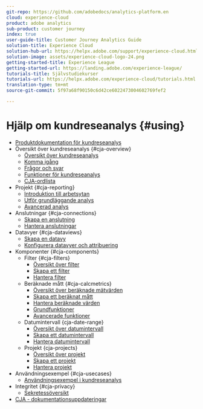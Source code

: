 ```yaml
---
git-repo: https://github.com/adobedocs/analytics-platform.en
cloud: experience-cloud
product: adobe analytics
sub-product: customer journey
index: true
user-guide-title: Customer Journey Analytics Guide
solution-title: Experience Cloud
solution-hub-url: https://helpx.adobe.com/support/experience-cloud.html
solution-image: assets/experience-cloud-logo-24.png
getting-started-title: Experience League
getting-started-url: https://landing.adobe.com/experience-league/
tutorials-title: Självstudiekurser
tutorials-url: https://helpx.adobe.com/experience-cloud/tutorials.html
translation-type: tm+mt
source-git-commit: 5f97a68f90150c6d42ce6022473004602769fef2

---
```



# Hjälp om kundreseanalys {#using}

+ [Produktdokumentation för kundreseanalys](getting-started/cja-landing.md)
+ Översikt över kundreseanalys {#cja-overview}
   + [Översikt över kundreseanalys](getting-started/cja-overview.md)
   + [Komma igång](getting-started/cja-getting-started.md)
   + [Frågor och svar](getting-started/cja-faq.md)
   + [Funktioner för kundreseanalys](getting-started/cja-aa.md)
   + [CJA-ordlista](getting-started/cja-glossary.md)
+ Projekt {#cja-reporting}
   + [Introduktion till arbetsytan](projects/workspace-basics.md)
   + [Utför grundläggande analys](projects/perform-basic-analysis.md)
   + [Avancerad analys](projects/perform-adv-analysis.md)
+ Anslutningar {#cja-connections}
   + [Skapa en anslutning](connections/create-connection.md)
   + [Hantera anslutningar](connections/manage-connection.md)
+ Datavyer {#cja-dataviews}
   + [Skapa en datavy](data-views/create-dataview.md)
   + [Konfigurera datavyer och attribuering](data-views/configure-dataviews.md)
+ Komponenter {#cja-components}
   + Filter {#cja-filters}
      + [Översikt över filter](components/filters/filters-overview.md)
      + [Skapa ett filter](components/filters/create-filters.md)
      + [Hantera filter](components/filters/manage-filters.md)
   + Beräknade mått {#cja-calcmetrics}
      + [Översikt över beräknade mätvärden](components/calc-metrics/calc-metr-overview.md)
      + [Skapa ett beräknat mått](components/calc-metrics/create.md)
      + [Hantera beräknade värden](components/calc-metrics/manage.md)
      + [Grundfunktioner](components/calc-metrics/cm-functions.md)
      + [Avancerade funktioner](components/calc-metrics/cm-adv-functions.md)
   + Datumintervall {cja-date-range}
      + [Översikt över datumintervall](components/date-ranges/overview.md)
      + [Skapa ett datumintervall](components/date-ranges/create.md)
      + [Hantera datumintervall](components/date-ranges/manage.md)
   + Projekt {cja-projects}
      + [Översikt över projekt](components/projects/overview.md)
      + [Skapa ett projekt](components/projects/create.md)
      + [Hantera projekt](components/projects/manage.md)
+ Användningsexempel {#cja-usecases}
   + [Användningsexempel i kundreseanalys](use-cases/cja-usecases.md)
+ Integritet {#cja-privacy}
   + [Sekretessöversikt](privacy/privacy-overview.md)
+ [CJA - dokumentationsuppdateringar](doc-changes.md)
